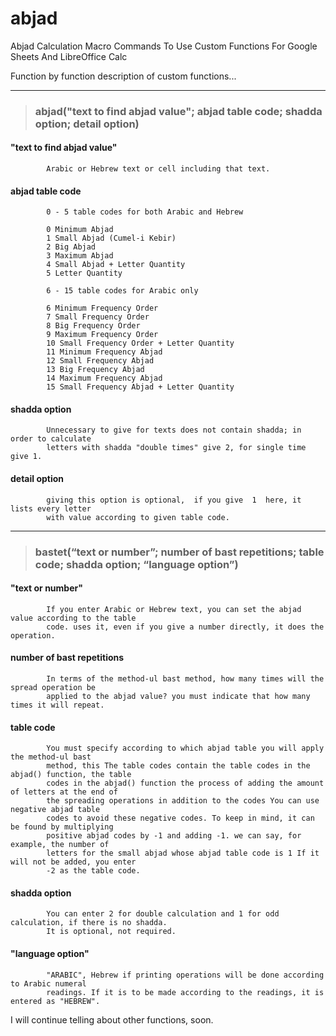 # abjad
Abjad Calculation Macro Commands To Use Custom Functions For Google Sheets And LibreOffice Calc

Function by function description of custom functions...
***
>###         abjad("text to find abjad value"; abjad table code; shadda option; detail option)

####        "text to find abjad value"

            Arabic or Hebrew text or cell including that text.

####        abjad table code

            0 - 5 table codes for both Arabic and Hebrew
            
            0 Minimum Abjad
            1 Small Abjad (Cumel-i Kebir)
            2 Big Abjad
            3 Maximum Abjad
            4 Small Abjad + Letter Quantity
            5 Letter Quantity
            
            6 - 15 table codes for Arabic only
            
            6 Minimum Frequency Order
            7 Small Frequency Order
            8 Big Frequency Order
            9 Maximum Frequency Order
            10 Small Frequency Order + Letter Quantity
            11 Minimum Frequency Abjad
            12 Small Frequency Abjad
            13 Big Frequency Abjad
            14 Maximum Frequency Abjad
            15 Small Frequency Abjad + Letter Quantity

####        shadda option

            Unnecessary to give for texts does not contain shadda; in order to calculate 
            letters with shadda "double times" give 2, for single time give 1.

####        detail option

            giving this option is optional,  if you give  1  here, it lists every letter 
            with value according to given table code.
***            
>###         bastet(“text or number”; number of bast repetitions; table code; shadda option; “language option”)

####        "text or number"

            If you enter Arabic or Hebrew text, you can set the abjad value according to the table
            code. uses it, even if you give a number directly, it does the operation.

####        number of bast repetitions

            In terms of the method-ul bast method, how many times will the spread operation be
            applied to the abjad value? you must indicate that how many times it will repeat.

####        table code

            You must specify according to which abjad table you will apply the method-ul bast
            method, this The table codes contain the table codes in the abjad() function, the table
            codes in the abjad() function the process of adding the amount of letters at the end of
            the spreading operations in addition to the codes You can use negative abjad table
            codes to avoid these negative codes. To keep in mind, it can be found by multiplying
            positive abjad codes by -1 and adding -1. we can say, for example, the number of
            letters for the small abjad whose abjad table code is 1 If it will not be added, you enter
            -2 as the table code.

####        shadda option

            You can enter 2 for double calculation and 1 for odd calculation, if there is no shadda.
            It is optional, not required.

####        "language option"

            "ARABIC", Hebrew if printing operations will be done according to Arabic numeral
            readings. If it is to be made according to the readings, it is entered as "HEBREW".            
        
        
I will continue telling about other functions, soon.

